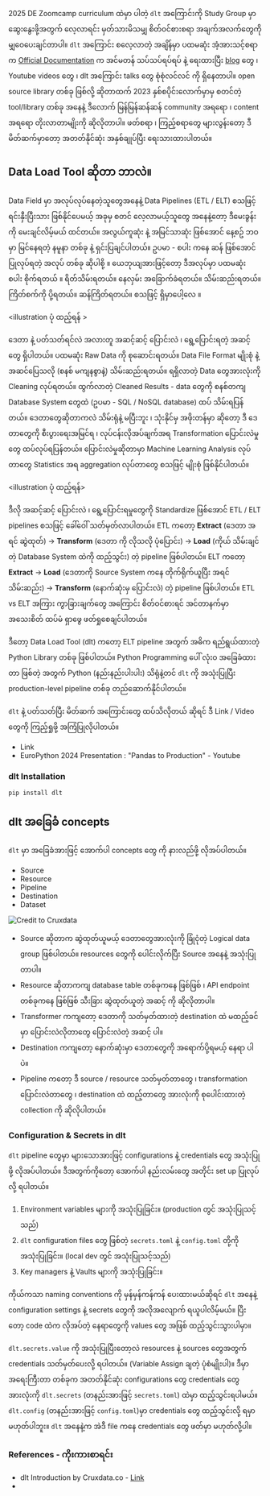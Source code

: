 
2025 DE Zoomcamp curriculum ထဲမှာ ပါတဲ့ `dlt` အကြောင်းကို Study Group မှာ ဆွေးနွေးဖို့အတွက် လေ့လာရင်း မှတ်သားမိသမျှ စိတ်ဝင်စားစရာ အချက်အလက်တွေကို မျှဝေပေးချင်တာပါ။ `dlt` အကြောင်း စလေ့လာတဲ့ အချိန်မှာ ပထမဆုံး အံ့အားသင့်စရာက [Official Documentation](https://dlthub.com/docs/intro) က အင်မတန် သပ်သပ်ရပ်ရပ် နဲ့ ရေးထားပြီး [blog](https://dlthub.com/blog) တွေ ၊ Youtube videos တွေ ၊ dlt အကြောင်း talks တွေ စုံစုံလင်လင် ကို ရှိနေတာပါ။ open source library တစ်ခု ဖြစ်လို့ ဆိုတာထက် 2023 နှစ်စပိုင်းလောက်မှာမှ စတင်တဲ့ tool/library တစ်ခု အနေနဲ့ ဒီလောက် မြန်မြန်ဆန်ဆန် community အရရော ၊ content အရရော တိုးလာတာမျိုးကို ဆိုလိုတာပါ။ ဖတ်စရာ ၊ ကြည့်စရာတွေ များလွန်းတော့ ဒီ မိတ်ဆက်မှာတော့ အတတ်နိုင်ဆုံး အနှစ်ချုပ်ပြီး ရေးသားထားပါတယ်။

## Data Load Tool ဆိုတာ ဘာလဲ။

Data Field မှာ အလုပ်လုပ်နေတဲ့သူတွေအနေနဲ့ Data Pipelines (ETL / ELT) စသဖြင့် ရင်းနှီးပြီးသား ဖြစ်နိုင်ပေမယ့် အခုမှ စတင် လေ့လာမယ့်သူတွေ အနေနဲ့တော့ ဒီမေးခွန်းကို မေးချင်လိမ့်မယ် ထင်တယ်။ အလွယ်ကူဆုံး နဲ့ အမြင်သာဆုံး ဖြစ်အောင် နေ့စဥ် ဘဝမှာ မြင်နေရတဲ့ နမူနာ တစ်ခု နဲ့ ရှင်းပြချင်ပါတယ်။ ဥပမာ - စပါး ကနေ ဆန် ဖြစ်အောင် ပြုလုပ်ရတဲ့ အလုပ် တစ်ခု ဆိုပါစို့ ။ ယေဘုယျအားဖြင့်တော့ ဒီအလုပ်မှာ ပထမဆုံး စပါး စိုက်ရတယ် ။ ရိတ်သိမ်းရတယ်။ နေလှမ်း အခြောက်ခံရတယ်။ သိမ်းဆည်းရတယ်။ ကြိတ်စက်ကို ပို့ရတယ်။ ဆန်ကြိတ်ရတယ်။ စသဖြင့် ရှိမှာပေါ့လေ ။ 

<illustration ပုံ ထည့်ရန် >

ဒေတာ နဲ့ ပတ်သတ်ရင်လဲ အလားတူ အဆင့်ဆင့် ပြောင်းလဲ ၊ ရွေ့ပြောင်းရတဲ့ အဆင့်တွေ ရှိပါတယ်။ ပထမဆုံး Raw Data ကို စုဆောင်းရတယ်။ Data File Format မျိုးစုံ နဲ့ အဆင်ပြေသလို (စနစ် မကျနစွာနဲ့) သိမ်းဆည်းရတယ်။ ရရှိလာတဲ့ Data တွေအားလုံးကို Cleaning လုပ်ရတယ်။ ထွက်လာတဲ့ Cleaned Results - data တွေကို စနစ်တကျ Database System တွေထဲ (ဥပမာ - SQL / NoSQL database) ထပ် သိမ်းရပြန်တယ်။ ဒေတာတွေဆိုတာကလဲ သိမ်းရုံနဲ့ မပြီးဘူး ၊ သုံးနိုင်မှ အဖိုးတန်မှာ ဆိုတော့ ဒီ ဒေတာတွေကို စီးပွားရေးအမြင်ရ ၊ လုပ်ငန်းလိုအပ်ချက်အရ Transformation ပြောင်းလဲမှု တွေ ထပ်လုပ်ရပြန်တယ်။ ပြောင်းလဲမှုဆိုတာမှာ Machine Learning Analysis လုပ်တာတွေ Statistics အရ aggregation လုပ်တာတွေ စသဖြင့် မျိုးစုံ ဖြစ်နိုင်ပါတယ်။ 

<illustration ပုံ ထည့်ရန်>

ဒီလို အဆင့်ဆင့် ပြောင်းလဲ ၊ ရွေ့ပြောင်းရမှုတွေကို Standardize ဖြစ်အောင် ETL / ELT pipelines စသဖြင့် ခေါ်ဝေါ် သတ်မှတ်လာပါတယ်။ ETL ကတော့ **Extract** (ဒေတာ အရင် ဆွဲထုတ်) -> **Transform** (ဒေတာ ကို လိုသလို ပုံပြောင်း) -> **Load** (ကိုယ် သိမ်းချင်တဲ့ Database System ထဲကို ထည့်သွင်း) တဲ့ pipeline ဖြစ်ပါတယ်။ ELT ကတော့ **Extract** -> **Load** (ဒေတာကို Source System ကနေ တိုက်ရိုက်ယူပြီး အရင် သိမ်းဆည်း) -> **Transform** (နောက်ဆုံးမှ ပြောင်းလဲ) တဲ့ pipeline ဖြစ်ပါတယ်။ ETL vs ELT အကြား ကွာခြားချက်တွေ အကြောင်း စိတ်ဝင်စားရင် အင်တာနက်မှာ အသေးစိတ် ထပ်မံ ရှာဖွေ ဖတ်ရှုစေချင်ပါတယ်။

ဒီတော့ Data Load Tool (dlt) ကတော့ ELT pipeline အတွက် အဓိက ရည်ရွယ်ထားတဲ့ Python Library တစ်ခု ဖြစ်ပါတယ်။ Python Programming ပေါ် လုံးဝ အခြေခံထားတာ ဖြစ်တဲ့ အတွက် Python (နည်းနည်းပါးပါး) သိရုံနဲ့တင် `dlt` ကို အသုံးပြုပြီး production-level pipeline တစ်ခု တည်ဆောက်နိုင်ပါတယ်။

`dlt` နဲ့ ပတ်သတ်ပြီး မိတ်ဆက် အကြောင်းတွေ ထပ်သိလိုတယ် ဆိုရင် ဒီ Link / Video တွေကို ကြည့်ရှုဖို့ အကြံပြုလိုပါတယ်။
- Link
- EuroPython 2024 Presentation : "Pandas to Production" - Youtube

### dlt Installation

`pip install dlt` 
## dlt အခြေခံ concepts

`dlt` မှာ အခြေခံအားဖြင့် အောက်ပါ concepts တွေ ကို နားလည်ဖို့ လိုအပ်ပါတယ်။
- Source
- Resource
- Pipeline
- Destination
- Dataset
<img title="dlt-concept by Cruxdata" alt="Credit to Cruxdata" src="https://img.plasmic.app/img-optimizer/v1/img?src=bab69d070db436dbd311dac286ed3eb0.png&f=webp&q=75" >

- Source ဆိုတာက ဆွဲထုတ်ယူမယ့် ဒေတာတွေအားလုံးကို ခြုံငုံတဲ့ Logical data group ဖြစ်ပါတယ်။ resources တွေကို ပေါင်းလိုက်ပြီး Source အနေနဲ့ အသုံးပြုတာပါ။
- Resource ဆိုတာကကျ database table တစ်ခုကနေ ဖြစ်ဖြစ် ၊ API endpoint တစ်ခုကနေ ဖြစ်ဖြစ် သီးခြား ဆွဲထုတ်ယူတဲ့ အဆင့် ကို ဆိုလိုတာပါ။
- Transformer ကကျတော့ ဒေတာကို သတ်မှတ်ထားတဲ့ destination ထဲ မထည့်ခင်မှာ ပြောင်းလဲလိုတာတွေ ပြောင်းလဲတဲ့ အဆင့် ပါ။
- Destination ကကျတော့ နောက်ဆုံးမှာ ဒေတာတွေကို အရောက်ပို့ရမယ့် နေရာ ပါပဲ။
- Pipeline ကတော့ ဒီ source / resource သတ်မှတ်တာတွေ ၊ transformation ပြောင်းလဲတာတွေ ၊ destination ထဲ ထည့်တာတွေ အားလုံးကို စုပေါင်းထားတဲ့ collection ကို ဆိုလိုပါတယ်။



### Configuration & Secrets in dlt

`dlt` pipeline တွေမှာ များသောအားဖြင့် configurations နဲ့ credentials တွေ အသုံးပြုဖို့ လိုအပ်ပါတယ်။ ဒီအတွက်ကိုတော့ အောက်ပါ နည်းလမ်းတွေ အတိုင်း set up ပြုလုပ်လို့ ရပါတယ်။

1. Environment variables များကို အသုံးပြုခြင်း။ (production တွင် အသုံးပြုသင့်သည်)
2. `dlt` configuration files တွေ ဖြစ်တဲ့ `secrets.toml` နဲ့ `config.toml` တို့ကို အသုံးပြုခြင်း။ (local dev တွင် အသုံးပြုသင့်သည်)
3. Key managers နဲ့ Vaults များကို အသုံးပြုခြင်း။

ကိုယ်ကသာ naming conventions ကို မှန်မှန်ကန်ကန် ပေးထားမယ်ဆိုရင် `dlt` အနေနဲ့ configuration settings နဲ့ secrets တွေကို အလိုအလျောက် ရယူပါလိမ့်မယ်။ ပြီးတော့ code ထဲက လိုအပ်တဲ့ နေရာတွေကို values တွေ အဖြစ် ထည့်သွင်းသွားပါမှာ။

`dlt.secrets.value` ကို အသုံးပြုပြီးတော့လဲ resources နဲ့ sources တွေအတွက် credentials သတ်မှတ်ပေးလို့ ရပါတယ်။ (Variable Assign ချတဲ့ ပုံစံမျိုးပါ)။ ဒီမှာ အရေးကြီးတာ တစ်ခုက အတတ်နိုင်ဆုံး configurations တွေ credentials တွေ အားလုံးကို `dlt.secrets` (တနည်းအားဖြင့် `secrets.toml`) ထဲမှာ ထည့်သွင်းရပါမယ်။ `dlt.config` (တနည်းအားဖြင့် `config.toml`)မှာ credentials တွေ ထည့်သွင်းလို့ ရမှာ မဟုတ်ပါဘူး။ `dlt` အနေနဲ့က အဲဒီ file ကနေ credentials တွေ ဖတ်မှာ မဟုတ်လို့ပါ။ 


### References - ကိုးကားစာရင်း
- dlt Introduction by Cruxdata.co - [Link](https://cruxdata.co/blog/data_load_tool_dlt_introduction)
- 



